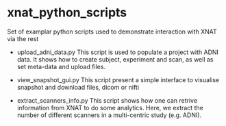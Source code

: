 # xnat_python_scripts
Set of examplar python scripts used to demonstrate interaction with XNAT via the rest

- upload_adni_data.py
This script is used to populate a project with ADNI data. It shows how to create subject, experiment and scan, as well as set meta-data and upload files.

- view_snapshot_gui.py
This script present a simple interface to visualise snapshot and download files, dicom or nifti

- extract_scanners_info.py
This script shows how one can retrive information from XNAT to do some analytics. Here, we extract the number of different scanners in a multi-centric study (e.g. ADNI).

